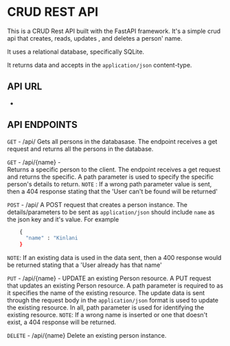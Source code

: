 # CRUD REST API 
  This is a CRUD Rest API built with the FastAPI framework. It's a simple crud api that creates, reads, updates , and deletes a person'
  name. 

  It uses a relational database, specifically SQLite. 

  It returns data and accepts in the `application/json` content-type. 

## API URL
  -

## API ENDPOINTS 
  `GET` - /api/ 
    Gets all persons in the databasase. The endpoint receives a get request and returns all the persons in the database.
    
  `GET` - /api/{name} -  
      Returns a specific person to the client. The endpoint receives a get request and returns the specific. 
      A path parameter is used to specify the specific person's details to return. 
    `NOTE` : If a wrong path parameter value is sent, then a 404 response stating that the 'User can't be found will be returned'

  `POST` - /api/
    A POST request that creates a person instance. The details/parameters to be sent as `application/json` should include `name` as       the json key and it's value. For example 

  ```python
      {
        "name" : "Kinlani
      }
  ```
  `NOTE`: If an existing data is used in the data sent, then a 400 response would be returned stating that a 'User already has that     name'    

  `PUT` - /api/{name} - UPDATE an existing Person resource. 
    A PUT request that updates an existing Person resource. A path parameter is required to as it specifies the name of the existing 
    resource. The update data is sent through the request body in the `application/json` format is used to update the existing           resource. 
    In all, path parameter is used for identifying the existing resource. 
    `NOTE`: 
    If a wrong name is inserted or one that doesn't exist, a 404 response
    will be returned. 

  `DELETE` - /api/{name} Delete an existing person instance. 
    


      
